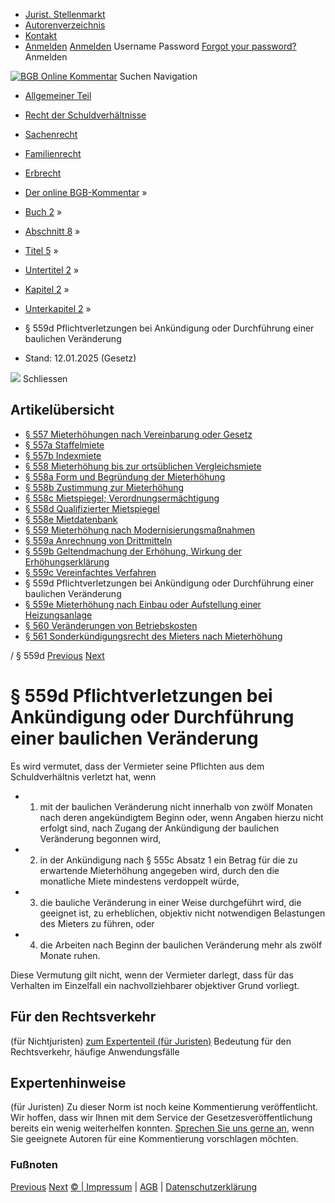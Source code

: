   * [Jurist. Stellenmarkt](https://bgb.kommentar.de/Buch-2/Abschnitt-8/Titel-5/Untertitel-2/Kapitel-2/Unterkapitel-2/</job-board> "Jurist. Stellenmarkt")
  * [Autorenverzeichnis](https://bgb.kommentar.de/Buch-2/Abschnitt-8/Titel-5/Untertitel-2/Kapitel-2/Unterkapitel-2/</Autorenverzeichnis> "Autorenverzeichnis")
  * [Kontakt](https://bgb.kommentar.de/Buch-2/Abschnitt-8/Titel-5/Untertitel-2/Kapitel-2/Unterkapitel-2/</Kontakt>)
  * [Anmelden](https://bgb.kommentar.de/Buch-2/Abschnitt-8/Titel-5/Untertitel-2/Kapitel-2/Unterkapitel-2/<#login> "show login form") [Anmelden](https://bgb.kommentar.de/Buch-2/Abschnitt-8/Titel-5/Untertitel-2/Kapitel-2/Unterkapitel-2/<#> "hide login form") Username Password
[Forgot your password?](https://bgb.kommentar.de/Buch-2/Abschnitt-8/Titel-5/Untertitel-2/Kapitel-2/Unterkapitel-2/</user/forgotpassword>) Anmelden 


[![BGB Online Kommentar](https://bgb.kommentar.de/extension/bgb/design/bgb/images/logo.png)](https://bgb.kommentar.de/Buch-2/Abschnitt-8/Titel-5/Untertitel-2/Kapitel-2/Unterkapitel-2/</> "BGB Online Kommentar")
Suchen
Navigation
  * [Allgemeiner Teil](https://bgb.kommentar.de/Buch-2/Abschnitt-8/Titel-5/Untertitel-2/Kapitel-2/Unterkapitel-2/</Buch-1>)
  * [Recht der Schuldverhältnisse](https://bgb.kommentar.de/Buch-2/Abschnitt-8/Titel-5/Untertitel-2/Kapitel-2/Unterkapitel-2/</Buch-2>)
  * [Sachenrecht](https://bgb.kommentar.de/Buch-2/Abschnitt-8/Titel-5/Untertitel-2/Kapitel-2/Unterkapitel-2/</Buch-3>)
  * [Familienrecht](https://bgb.kommentar.de/Buch-2/Abschnitt-8/Titel-5/Untertitel-2/Kapitel-2/Unterkapitel-2/</Buch-4>)
  * [Erbrecht](https://bgb.kommentar.de/Buch-2/Abschnitt-8/Titel-5/Untertitel-2/Kapitel-2/Unterkapitel-2/</Buch-5>)


  * [Der online BGB-Kommentar](https://bgb.kommentar.de/Buch-2/Abschnitt-8/Titel-5/Untertitel-2/Kapitel-2/Unterkapitel-2/</>) »
  * [Buch 2](https://bgb.kommentar.de/Buch-2/Abschnitt-8/Titel-5/Untertitel-2/Kapitel-2/Unterkapitel-2/</Buch-2>) »
  * [Abschnitt 8](https://bgb.kommentar.de/Buch-2/Abschnitt-8/Titel-5/Untertitel-2/Kapitel-2/Unterkapitel-2/</Buch-2/Abschnitt-8>) »
  * [Titel 5](https://bgb.kommentar.de/Buch-2/Abschnitt-8/Titel-5/Untertitel-2/Kapitel-2/Unterkapitel-2/</Buch-2/Abschnitt-8/Titel-5>) »
  * [Untertitel 2](https://bgb.kommentar.de/Buch-2/Abschnitt-8/Titel-5/Untertitel-2/Kapitel-2/Unterkapitel-2/</Buch-2/Abschnitt-8/Titel-5/Untertitel-2>) »
  * [Kapitel 2](https://bgb.kommentar.de/Buch-2/Abschnitt-8/Titel-5/Untertitel-2/Kapitel-2/Unterkapitel-2/</Buch-2/Abschnitt-8/Titel-5/Untertitel-2/Kapitel-2>) »
  * [Unterkapitel 2](https://bgb.kommentar.de/Buch-2/Abschnitt-8/Titel-5/Untertitel-2/Kapitel-2/Unterkapitel-2/</Buch-2/Abschnitt-8/Titel-5/Untertitel-2/Kapitel-2/Unterkapitel-2>) »
  * § 559d Pflichtverletzungen bei Ankündigung oder Durchführung einer baulichen Veränderung 
  * Stand: 12.01.2025 (Gesetz) 


![](https://vg01.met.vgwort.de/na/1c9909529ead4f509072c06d9081a7d5)
Schliessen 
## Artikelübersicht
  * [ § 557 Mieterhöhungen nach Vereinbarung oder Gesetz ](https://bgb.kommentar.de/Buch-2/Abschnitt-8/Titel-5/Untertitel-2/Kapitel-2/Unterkapitel-2/</Buch-2/Abschnitt-8/Titel-5/Untertitel-2/Kapitel-2/Unterkapitel-2/Mieterhoehungen-nach-Vereinbarung-oder-Gesetz>)
  * [ § 557a Staffelmiete ](https://bgb.kommentar.de/Buch-2/Abschnitt-8/Titel-5/Untertitel-2/Kapitel-2/Unterkapitel-2/</Buch-2/Abschnitt-8/Titel-5/Untertitel-2/Kapitel-2/Unterkapitel-2/Staffelmiete>)
  * [ § 557b Indexmiete ](https://bgb.kommentar.de/Buch-2/Abschnitt-8/Titel-5/Untertitel-2/Kapitel-2/Unterkapitel-2/</Buch-2/Abschnitt-8/Titel-5/Untertitel-2/Kapitel-2/Unterkapitel-2/Indexmiete>)
  * [ § 558 Mieterhöhung bis zur ortsüblichen Vergleichsmiete ](https://bgb.kommentar.de/Buch-2/Abschnitt-8/Titel-5/Untertitel-2/Kapitel-2/Unterkapitel-2/</Buch-2/Abschnitt-8/Titel-5/Untertitel-2/Kapitel-2/Unterkapitel-2/Mieterhoehung-bis-zur-ortsueblichen-Vergleichsmiete>)
  * [ § 558a Form und Begründung der Mieterhöhung ](https://bgb.kommentar.de/Buch-2/Abschnitt-8/Titel-5/Untertitel-2/Kapitel-2/Unterkapitel-2/</Buch-2/Abschnitt-8/Titel-5/Untertitel-2/Kapitel-2/Unterkapitel-2/Form-und-Begruendung-der-Mieterhoehung>)
  * [ § 558b Zustimmung zur Mieterhöhung ](https://bgb.kommentar.de/Buch-2/Abschnitt-8/Titel-5/Untertitel-2/Kapitel-2/Unterkapitel-2/</Buch-2/Abschnitt-8/Titel-5/Untertitel-2/Kapitel-2/Unterkapitel-2/Zustimmung-zur-Mieterhoehung>)
  * [ § 558c Mietspiegel; Verordnungsermächtigung ](https://bgb.kommentar.de/Buch-2/Abschnitt-8/Titel-5/Untertitel-2/Kapitel-2/Unterkapitel-2/</Buch-2/Abschnitt-8/Titel-5/Untertitel-2/Kapitel-2/Unterkapitel-2/Mietspiegel-Verordnungsermaechtigung>)
  * [ § 558d Qualifizierter Mietspiegel ](https://bgb.kommentar.de/Buch-2/Abschnitt-8/Titel-5/Untertitel-2/Kapitel-2/Unterkapitel-2/</Buch-2/Abschnitt-8/Titel-5/Untertitel-2/Kapitel-2/Unterkapitel-2/Qualifizierter-Mietspiegel>)
  * [ § 558e Mietdatenbank ](https://bgb.kommentar.de/Buch-2/Abschnitt-8/Titel-5/Untertitel-2/Kapitel-2/Unterkapitel-2/</Buch-2/Abschnitt-8/Titel-5/Untertitel-2/Kapitel-2/Unterkapitel-2/Mietdatenbank>)
  * [ § 559 Mieterhöhung nach Modernisierungsmaßnahmen ](https://bgb.kommentar.de/Buch-2/Abschnitt-8/Titel-5/Untertitel-2/Kapitel-2/Unterkapitel-2/</Buch-2/Abschnitt-8/Titel-5/Untertitel-2/Kapitel-2/Unterkapitel-2/Mieterhoehung-nach-Modernisierungsmassnahmen>)
  * [ § 559a Anrechnung von Drittmitteln ](https://bgb.kommentar.de/Buch-2/Abschnitt-8/Titel-5/Untertitel-2/Kapitel-2/Unterkapitel-2/</Buch-2/Abschnitt-8/Titel-5/Untertitel-2/Kapitel-2/Unterkapitel-2/Anrechnung-von-Drittmitteln>)
  * [ § 559b Geltendmachung der Erhöhung, Wirkung der Erhöhungserklärung ](https://bgb.kommentar.de/Buch-2/Abschnitt-8/Titel-5/Untertitel-2/Kapitel-2/Unterkapitel-2/</Buch-2/Abschnitt-8/Titel-5/Untertitel-2/Kapitel-2/Unterkapitel-2/Geltendmachung-der-Erhoehung-Wirkung-der-Erhoehungserklaerung>)
  * [ § 559c Vereinfachtes Verfahren ](https://bgb.kommentar.de/Buch-2/Abschnitt-8/Titel-5/Untertitel-2/Kapitel-2/Unterkapitel-2/</Buch-2/Abschnitt-8/Titel-5/Untertitel-2/Kapitel-2/Unterkapitel-2/Vereinfachtes-Verfahren>)
  * § 559d Pflichtverletzungen bei Ankündigung oder Durchführung einer baulichen Veränderung 
  * [ § 559e Mieterhöhung nach Einbau oder Aufstellung einer Heizungsanlage ](https://bgb.kommentar.de/Buch-2/Abschnitt-8/Titel-5/Untertitel-2/Kapitel-2/Unterkapitel-2/</Buch-2/Abschnitt-8/Titel-5/Untertitel-2/Kapitel-2/Unterkapitel-2/Mieterhoehung-nach-Einbau-oder-Aufstellung-einer-Heizungsanlage>)
  * [ § 560 Veränderungen von Betriebskosten ](https://bgb.kommentar.de/Buch-2/Abschnitt-8/Titel-5/Untertitel-2/Kapitel-2/Unterkapitel-2/</Buch-2/Abschnitt-8/Titel-5/Untertitel-2/Kapitel-2/Unterkapitel-2/Veraenderungen-von-Betriebskosten>)
  * [ § 561 Sonderkündigungsrecht des Mieters nach Mieterhöhung ](https://bgb.kommentar.de/Buch-2/Abschnitt-8/Titel-5/Untertitel-2/Kapitel-2/Unterkapitel-2/</Buch-2/Abschnitt-8/Titel-5/Untertitel-2/Kapitel-2/Unterkapitel-2/Sonderkuendigungsrecht-des-Mieters-nach-Mieterhoehung>)


/ § 559d 
[Previous](https://bgb.kommentar.de/Buch-2/Abschnitt-8/Titel-5/Untertitel-2/Kapitel-2/Unterkapitel-2/</Buch-2/Abschnitt-8/Titel-5/Untertitel-2/Kapitel-2/Unterkapitel-2/Vereinfachtes-Verfahren> "§ 559c Vereinfachtes Verfahren") [Next](https://bgb.kommentar.de/Buch-2/Abschnitt-8/Titel-5/Untertitel-2/Kapitel-2/Unterkapitel-2/</Buch-2/Abschnitt-8/Titel-5/Untertitel-2/Kapitel-2/Unterkapitel-2/Mieterhoehung-nach-Einbau-oder-Aufstellung-einer-Heizungsanlage> "§ 559e Mieterhöhung nach Einbau oder Aufstellung einer Heizungsanlage")
# § 559d Pflichtverletzungen bei Ankündigung oder Durchführung einer baulichen Veränderung
Es wird vermutet, dass der Vermieter seine Pflichten aus dem Schuldverhältnis verletzt hat, wenn 
  * 1. mit der baulichen Veränderung nicht innerhalb von zwölf Monaten nach deren angekündigtem Beginn oder, wenn Angaben hierzu nicht erfolgt sind, nach Zugang der Ankündigung der baulichen Veränderung begonnen wird,
  * 2. in der Ankündigung nach § 555c Absatz 1 ein Betrag für die zu erwartende Mieterhöhung angegeben wird, durch den die monatliche Miete mindestens verdoppelt würde,
  * 3. die bauliche Veränderung in einer Weise durchgeführt wird, die geeignet ist, zu erheblichen, objektiv nicht notwendigen Belastungen des Mieters zu führen, oder
  * 4. die Arbeiten nach Beginn der baulichen Veränderung mehr als zwölf Monate ruhen.


Diese Vermutung gilt nicht, wenn der Vermieter darlegt, dass für das Verhalten im Einzelfall ein nachvollziehbarer objektiver Grund vorliegt.
## Für den Rechtsverkehr 
(für Nichtjuristen)
[zum Expertenteil (für Juristen)](https://bgb.kommentar.de/Buch-2/Abschnitt-8/Titel-5/Untertitel-2/Kapitel-2/Unterkapitel-2/<#expertenhinweise>)
Bedeutung für den Rechtsverkehr, häufige Anwendungsfälle
## Expertenhinweise
(für Juristen)
Zu dieser Norm ist noch keine Kommentierung veröffentlicht. Wir hoffen, dass wir Ihnen mit dem Service der Gesetzesveröffentlichung bereits ein wenig weiterhelfen konnten. [Sprechen Sie uns gerne an](https://bgb.kommentar.de/Buch-2/Abschnitt-8/Titel-5/Untertitel-2/Kapitel-2/Unterkapitel-2/</Kontakt>), wenn Sie geeignete Autoren für eine Kommentierung vorschlagen möchten. 
### Fußnoten
[Previous](https://bgb.kommentar.de/Buch-2/Abschnitt-8/Titel-5/Untertitel-2/Kapitel-2/Unterkapitel-2/</Buch-2/Abschnitt-8/Titel-5/Untertitel-2/Kapitel-2/Unterkapitel-2/Vereinfachtes-Verfahren> "§ 559c Vereinfachtes Verfahren") [Next](https://bgb.kommentar.de/Buch-2/Abschnitt-8/Titel-5/Untertitel-2/Kapitel-2/Unterkapitel-2/</Buch-2/Abschnitt-8/Titel-5/Untertitel-2/Kapitel-2/Unterkapitel-2/Mieterhoehung-nach-Einbau-oder-Aufstellung-einer-Heizungsanlage> "§ 559e Mieterhöhung nach Einbau oder Aufstellung einer Heizungsanlage")
[© | Impressum](https://bgb.kommentar.de/Buch-2/Abschnitt-8/Titel-5/Untertitel-2/Kapitel-2/Unterkapitel-2/</Kontakt>) | [AGB](https://bgb.kommentar.de/Buch-2/Abschnitt-8/Titel-5/Untertitel-2/Kapitel-2/Unterkapitel-2/</AGB>) | [Datenschutzerklärung](https://bgb.kommentar.de/Buch-2/Abschnitt-8/Titel-5/Untertitel-2/Kapitel-2/Unterkapitel-2/</Datenschutzerklaerung-fuer-Leser>)
